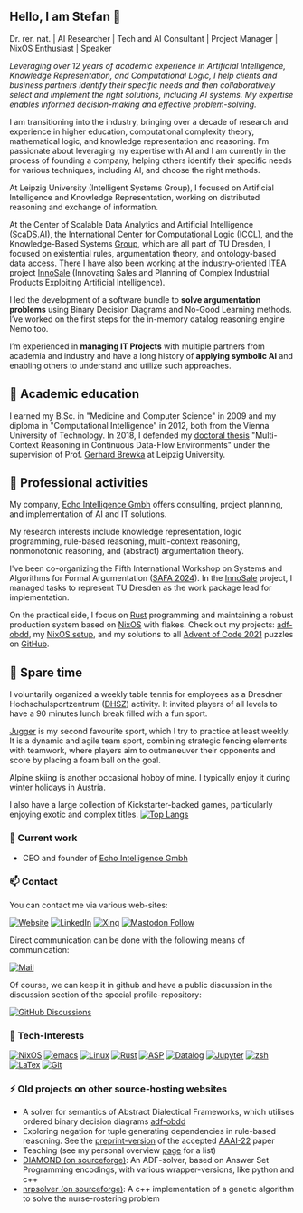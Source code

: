 ## Hello, I am Stefan 👋

Dr. rer. nat. | AI Researcher | Tech and AI Consultant | Project Manager |  NixOS Enthusiast | Speaker

*Leveraging over 12 years of academic experience in Artificial Intelligence, Knowledge Representation, and Computational Logic, I help clients and business partners identify their specific needs and then collaboratively select and implement the right solutions, including AI systems. My expertise enables informed decision-making and effective problem-solving.*

I am transitioning into the industry, bringing over a decade of research and experience in higher education, computational complexity theory, mathematical logic, and knowledge representation and reasoning. I’m passionate about leveraging my expertise with AI and I am currently in the process of founding a company, helping others identify their specific needs for various techniques, including AI, and choose the right methods.

At Leipzig University (Intelligent Systems Group), I focused on Artificial Intelligence and Knowledge Representation, working on distributed reasoning and exchange of information.

At the Center of Scalable Data Analytics and Artificial Intelligence ([ScaDS.AI](https://scads.ai)), the International Center for Computational Logic ([ICCL](https://iccl.inf.tu-dresden.de)), and the Knowledge-Based Systems [Group](https://iccl.inf.tu-dresden.de/web/Wissensbasierte_Systeme/en), which are all part of TU Dresden, I focused on existential rules, argumentation theory, and ontology-based data access. There I have also been working at the industry-oriented [ITEA](https://itea4.org/) project [InnoSale](https://www.innosale.eu/consortium/) (Innovating Sales and Planning of Complex Industrial Products Exploiting Artificial Intelligence).

I led the development of a software bundle to **solve argumentation problems** using Binary Decision Diagrams and No-Good Learning methods. I’ve worked on the first steps for the in-memory datalog reasoning engine Nemo too.

I’m experienced in **managing IT Projects** with multiple partners from academia and industry and have a long history of **applying symbolic AI** and enabling others to understand and utilize such approaches.

## 🤔 Academic education

I earned my B.Sc. in "Medicine and Computer Science" in 2009 and my diploma in "Computational Intelligence" in 2012, both from the Vienna University of Technology. In 2018, I defended my [doctoral thesis](http://nbn-resolving.de/urn:nbn:de:bsz:15-qucosa2-214577) "Multi-Context Reasoning in Continuous Data-Flow Environments" under the supervision of Prof. [Gerhard Brewka](http://www.informatik.uni-leipzig.de/~brewka/) at Leipzig University.


## 🔭 Professional activities
My company, [Echo Intelligence Gmbh](https://www.echo-intelligence.at) offers consulting, project planning, and implementation of AI and IT solutions. 

My research interests include knowledge representation, logic programming, rule-based reasoning, multi-context reasoning, nonmonotonic reasoning, and (abstract) argumentation theory.

I've been co-organizing the Fifth International Workshop on Systems and Algorithms for Formal Argumentation ([SAFA 2024](http://safa2024.argumentationcompetition.org/)). In the [InnoSale](https://www.innosale.eu/consortium/) project, I managed tasks to represent TU Dresden as the work package lead for implementation.

On the practical side, I focus on [Rust](https://rust-lang.org) programming and maintaining a robust production system based on [NixOS](https://nixos.org) with flakes. Check out my projects: [adf-obdd](https://stefan.ellmauthaler.net/adf-obdd/), my [NixOS setup](https://github.com/ellmau/nixos), and my solutions to all [Advent of Code 2021](https://adventofcode.com/2021) puzzles on [GitHub](https://github.com/ellmau/adventofcode).

## 🌱 Spare time
I voluntarily organized a weekly table tennis for employees as a Dresdner Hochschulsportzentrum ([DHSZ](https://tu-dresden.de/dhsz)) activity.
It invited players of all levels to have a 90 minutes lunch break filled with a fun sport.

[Jugger](https://jugger.org) is my second favourite sport, which I try to practice at least weekly.
It is a dynamic and agile team sport, combining strategic fencing elements with teamwork, where players aim to outmaneuver their opponents and score by placing a foam ball on the goal.

Alpine skiing is another occasional hobby of mine. I typically enjoy it during winter holidays in Austria.

I also have a large collection of Kickstarter-backed games, particularly enjoying exotic and complex titles.
[![Top Langs](https://github-readme-stats.vercel.app/api/top-langs/?username=ellmau&layout=compact)](https://github.com/anuraghazra/github-readme-stats)

### 🚀 Current work
- CEO and founder of [Echo Intelligence Gmbh](https://www.echo-intelligence.at)

### 📫 Contact
You can contact me via various web-sites: 

[![Website](https://img.shields.io/badge/website-55b079?style=for-the-badge&logo=https&logoColor=white)](https://stefan.ellmauthaler.net)
[![LinkedIn](https://img.shields.io/badge/LinkedIn-0077B5?style=for-the-badge&logo=linkedin&logoColor=white)](https://www.linkedin.com/in/stefan-ellmauthaler)
[![Xing](https://img.shields.io/badge/Xing-126567?style=for-the-badge&logo=xing&logoColor=white)](https://www.xing.com/profile/Stefan_Ellmauthaler3)
<a href="https://chaos.social/@ellmau" rel="me">![Mastodon Follow](https://img.shields.io/mastodon/follow/108806020619379558?domain=https%3A%2F%2Fchaos.social&label=Mastodon&logo=mastodon&logoColor=lime&style=for-the-badge)</a>

Direct communication can be done with the following means of communication: 

[![Mail](https://img.shields.io/badge/Gmail-stefan.ellmauthaler@gmail.com-D14836?style=for-the-badge&logo=gmail&logoColor=white)](mailto:stefan.ellmauthaler@gmail.com)

Of course, we can keep it in github and have a public discussion in the discussion section of the special profile-repository: 

[![GitHub Discussions](https://img.shields.io/github/discussions/ellmau/ellmau?style=for-the-badge)](https://github.com/ellmau/ellmau/discussions)

### 🔭 Tech-Interests
[![NixOS](https://img.shields.io/badge/NixOs-00308f?style=for-the-badge&logo=NixOS&logoColor=white)](https://nixos.org)
[![emacs](https://img.shields.io/badge/Emacs-%237F5AB6.svg?&style=for-the-badge&logo=gnu-emacs&logoColor=white)](https://www.gnu.org/software/emacs/)
[![Linux](https://img.shields.io/badge/Linux-FCC624?style=for-the-badge&logo=linux&logoColor=black)](https://linux.org)
[![Rust](https://img.shields.io/badge/Rust-000000?style=for-the-badge&logo=rust&logoColor=white)](https://rust-lang.org)
[![ASP](https://img.shields.io/badge/ASP-clingo-D14836?style=for-the-badge&logo=https&logoColor=white)](https://www.mat.unical.it/aspcomp2013/files/ASP-CORE-2.03c.pdf)
[![Datalog](https://img.shields.io/badge/Datalog-69487c?style=for-the-badge&logo=https&logoColor=white)](https://www.mat.unical.it/aspcomp2013/files/ASP-CORE-2.03c.pdf)
[![Jupyter](https://img.shields.io/badge/Jupyter-F37626.svg?&style=for-the-badge&logo=Jupyter&logoColor=white)](https://jupyter.org)
[![zsh](https://img.shields.io/badge/Shell_Script-zsh-121011?style=for-the-badge&logo=gnu-bash&logoColor=white)](https://www.zsh.org)
[![LaTex](https://img.shields.io/badge/LaTeX-47A141?style=for-the-badge&logo=LaTeX&logoColor=white)](https://www.latex-project.org)
[![Git](https://img.shields.io/badge/GIT-E44C30?style=for-the-badge&logo=git&logoColor=white)](https://git-scm.com)

### ⚡ Old projects on other source-hosting websites

- A solver for semantics of Abstract Dialectical Frameworks, which utilises ordered binary decision diagrams [adf-obdd](https://stefan.ellmauthaler.net/adf-obdd)
- Exploring negation for tuple generating dependencies in rule-based reasoning. See the [preprint-version](https://arxiv.org/abs/2112.07376) of the accepted [AAAI-22](https://aaai.org/Conferences/AAAI-22/) paper 
- Teaching (see my personal overview [page](https://stefan.ellmauthaler.net/teaching/) for a list)
- [DIAMOND (on sourceforge)](https://sourceforge.net/projects/diamond-adf/): An ADF-solver, based on Answer Set Programming encodings, with various wrapper-versions, like python and c++
- [nrpsolver (on sourceforge)](https://sourceforge.net/projects/nrpsolver/): A c++ implementation of a genetic algorithm to solve the nurse-rostering problem


<!--
**ellmau/ellmau** is a ✨ _special_ ✨ repository because its `README.md` (this file) appears on your GitHub profile.

Here are some ideas to get you started:

- 🔭 I’m currently working on ...
- 🌱 I’m currently learning ...
- 👯 I’m looking to collaborate on ...
- 🤔 I’m looking for help with ...
- 💬 Ask me about ...
- 📫 How to reach me: ...
- 😄 Pronouns: ...
- ⚡ Fun fact: ...
-->

